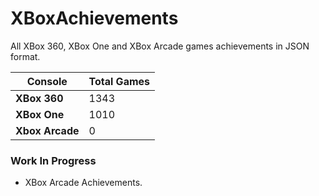 # XBoxAchievements
All XBox 360, XBox One and XBox Arcade games achievements in JSON format.


| Console         | Total Games |
| --------------- | ----------- |
| **XBox 360**    | 1343        |
| **XBox One**    | 1010        |
| **Xbox Arcade** | 0           |


### Work In Progress
- XBox Arcade Achievements.
